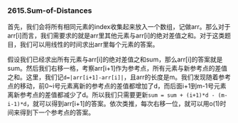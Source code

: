 ### 2615.Sum-of-Distances

首先，我们会将所有相同元素的index收集起来放入一个数组，记做arr。那么对于arr[i]而言，我们需要求的就是arr里其他元素与arr[i]的绝对差值之和。对于这类题目，我们可以用线性的时间求出arr里每个元素的答案。

假设我们已经求出所有元素与arr[i]的绝对差值之和sum，那么arr[i]的答案就是sum。然后我们右移一格，考察arr[i+1]作为参考点，所有元素与新参考点的差值之和。这里，我们记`d=|arr[i+1]-arr[i]|`，且arr的长度是m。我们发现随着参考点的移动，前0~i号元素离新的参考点的差值都增加了d，而后面i+1到m-1号元素离新参考点的差值都减少了d。所以我们只需要更新`sum = sum + (i+1)*d - (m-i-1)*d`，就可以得到arr[i+1]的答案。依次类推，每次右移一位，就可以用o(1)时间来得到下一个参考点的答案。
